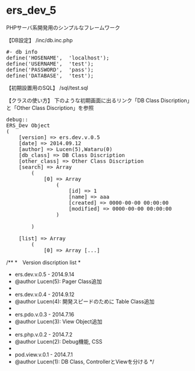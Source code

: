 ers_dev_5
=========

PHPサーバ系開発用のシンプルなフレームワーク

【DB設定】
/inc/db.inc.php
<pre>
#- db info
define('HOSENAME',	'localhost');
define('USERNAME',	'test');
define('PASSWORD',	'pass');
define('DATABASE',	'test');
</pre>

【初期設置用のSQL】
/sql/test.sql

【クラスの使い方】
下のような初期画面に出るリンク「DB Class Discription」と「Other Class Discription」を参照
<pre>
debug::
ERS_Dev Object
(
    [version] => ers.dev.v.0.5
    [date] => 2014.09.12
    [author] => Lucen(5),Wataru(0)
    [db_class] => DB Class Discription
    [other_class] => Other Class Discription
    [search] => Array
        (
            [0] => Array
                (
                    [id] => 1
                    [name] => aaa
                    [created] => 0000-00-00 00:00:00
                    [modified] => 0000-00-00 00:00:00
                )

        )

    [list] => Array
        (
            [0] => Array [...]
</pre>

/**
 *　Version discription list
 *
 * ers.dev.v.0.5 - 2014.9.14
 * @author Lucen(5): Pager Class追加
 *
 * ers.dev.v.0.4 - 2014.9.12
 * @author Lucen(4): 開発スピードのために Table Class追加
 *
 * ers.pdo.v.0.3 - 2014.7.16
 * @author Lucen(3): View Object追加
 *
 * ers.php.v.0.2 - 2014.7.2
 * @author Lucen(2): Debug機能, CSS
 *
 * pod.view.v.0.1 - 2014.7.1 
 * @author Lucen(1): DB Class, ControllerとViewを分ける
 */
